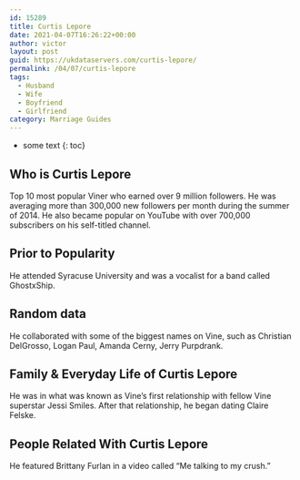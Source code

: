 ```yaml
---
id: 15289
title: Curtis Lepore
date: 2021-04-07T16:26:22+00:00
author: victor
layout: post
guid: https://ukdataservers.com/curtis-lepore/
permalink: /04/07/curtis-lepore
tags:
  - Husband
  - Wife
  - Boyfriend
  - Girlfriend
category: Marriage Guides
---
```


* some text
{: toc}


## Who is Curtis Lepore



Top 10 most popular Viner who earned over 9 million followers. He was averaging more than 300,000 new followers per month during the summer of 2014. He also became popular on YouTube with over 700,000 subscribers on his self-titled channel.

                
                
                
## Prior to Popularity



He attended Syracuse University and was a vocalist for a band called GhostxShip.

                
                
                
## Random data



He collaborated with some of the biggest names on Vine, such as Christian DelGrosso, Logan Paul, Amanda Cerny, Jerry Purpdrank.

                
                
                
## Family & Everyday Life of Curtis Lepore



He was in what was known as Vine&#8217;s first relationship with fellow Vine superstar Jessi Smiles. After that relationship, he began dating Claire Felske.

                
                
                
## People Related With Curtis Lepore



He featured Brittany Furlan in a video called &#8220;Me talking to my crush.&#8221;

                
              
            
          
          
          